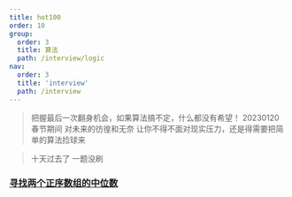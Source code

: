 ```yaml
---
title: hot100
order: 10
group:
  order: 3
  title: 算法
  path: /interview/logic
nav:
  order: 3
  title: 'interview'
  path: /interview
---
```


> 把握最后一次翻身机会，如果算法搞不定，什么都没有希望！ 20230120 春节期间 对未来的彷徨和无奈 让你不得不面对现实压力，还是得需要把简单的算法捡球来

> 十天过去了 一题没刷

### [寻找两个正序数组的中位数](https://leetcode.cn/problems/median-of-two-sorted-arrays/)
